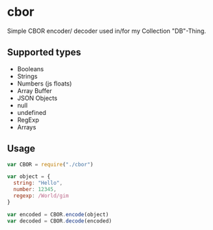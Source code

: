 # cbor
Simple CBOR encoder/ decoder used in/for my Collection "DB"-Thing.

## Supported types
* Booleans
* Strings
* Numbers (js floats)
* Array Buffer
* JSON Objects
* null
* undefined
* RegExp
* Arrays

## Usage
```javascript
var CBOR = require("./cbor")

var object = {
  string: "Hello",
  number: 12345,
  regexp: /World/gim
}

var encoded = CBOR.encode(object)
var decoded = CBOR.decode(encoded)
```

